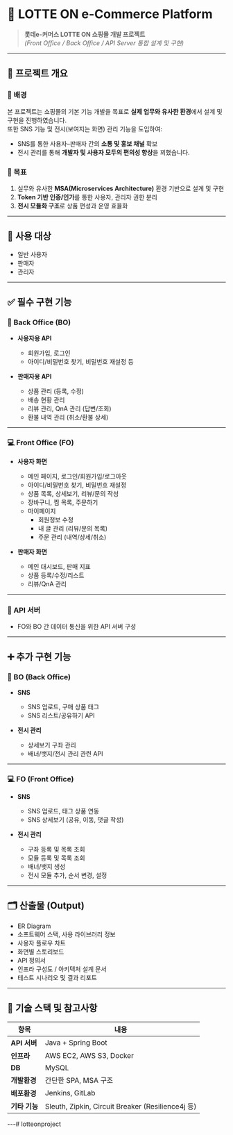 # 🛒 LOTTE ON e-Commerce Platform

> **롯데e-커머스 LOTTE ON 쇼핑몰 개발 프로젝트**  
> *(Front Office / Back Office / API Server 통합 설계 및 구현)*

---

## 📌 프로젝트 개요

### 🔎 배경

본 프로젝트는 쇼핑몰의 기본 기능 개발을 목표로 **실제 업무와 유사한 환경**에서 설계 및 구현을 진행하였습니다.  
또한 SNS 기능 및 전시(보여지는 화면) 관리 기능을 도입하여:

- SNS를 통한 사용자–판매자 간의 **소통 및 홍보 채널** 확보  
- 전시 관리를 통해 **개발자 및 사용자 모두의 편의성 향상**을 꾀했습니다.

### 🎯 목표

1. 실무와 유사한 **MSA(Microservices Architecture)** 환경 기반으로 설계 및 구현
2. **Token 기반 인증/인가**를 통한 사용자, 관리자 권한 분리
3. **전시 모듈화 구조**로 상품 편성과 운영 효율화

---

## 👥 사용 대상

- 일반 사용자
- 판매자
- 관리자

---

## ✅ 필수 구현 기능

### 🔧 Back Office (BO)

- **사용자용 API**  
  - 회원가입, 로그인  
  - 아이디/비밀번호 찾기, 비밀번호 재설정 등

- **판매자용 API**  
  - 상품 관리 (등록, 수정)  
  - 배송 현황 관리  
  - 리뷰 관리, QnA 관리 (답변/조회)  
  - 환불 내역 관리 (취소/환불 상세)

---

### 💻 Front Office (FO)

- **사용자 화면**  
  - 메인 페이지, 로그인/회원가입/로그아웃  
  - 아이디/비밀번호 찾기, 비밀번호 재설정  
  - 상품 목록, 상세보기, 리뷰/문의 작성  
  - 장바구니, 찜 목록, 주문하기  
  - 마이페이지  
    - 회원정보 수정  
    - 내 글 관리 (리뷰/문의 목록)  
    - 주문 관리 (내역/상세/취소)

- **판매자 화면**  
  - 메인 대시보드, 판매 지표  
  - 상품 등록/수정/리스트  
  - 리뷰/QnA 관리

---

### 🔌 API 서버

- FO와 BO 간 데이터 통신을 위한 API 서버 구성

---

## ➕ 추가 구현 기능

### 🔧 BO (Back Office)

- **SNS**  
  - SNS 업로드, 구매 상품 태그  
  - SNS 리스트/공유하기 API

- **전시 관리**  
  - 상세보기 구좌 관리  
  - 배너/뱃지/전시 관리 관련 API

---

### 💻 FO (Front Office)

- **SNS**  
  - SNS 업로드, 태그 상품 연동  
  - SNS 상세보기 (공유, 이동, 댓글 작성)

- **전시 관리**  
  - 구좌 등록 및 목록 조회  
  - 모듈 등록 및 목록 조회  
  - 배너/뱃지 생성  
  - 전시 모듈 추가, 순서 변경, 설정

---

## 🗂️ 산출물 (Output)

- ER Diagram  
- 소프트웨어 스택, 사용 라이브러리 정보  
- 사용자 플로우 차트  
- 화면별 스토리보드  
- API 정의서  
- 인프라 구성도 / 아키텍처 설계 문서  
- 테스트 시나리오 및 결과 리포트

---

## 🧰 기술 스택 및 참고사항

| 항목 | 내용 |
|------|------|
| **API 서버** | Java + Spring Boot |
| **인프라** | AWS EC2, AWS S3, Docker |
| **DB** | MySQL |
| **개발환경** | 간단한 SPA, MSA 구조 |
| **배포환경** | Jenkins, GitLab |
| **기타 기능** | Sleuth, Zipkin, Circuit Breaker (Resilience4j 등) |

---# lotteonproject
